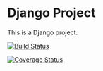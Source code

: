 # Django Project

This is a Django project.

[![Build Status](https://travis-ci.com/Trigon1015/Django_Project.svg?branch=main)](https://travis-ci.com/Trigon1015/Django_Project)

[![Coverage Status](https://coveralls.io/repos/github/Trigon1015/Django_Project/badge.svg)](https://coveralls.io/github/Trigon1015/Django_Project)

